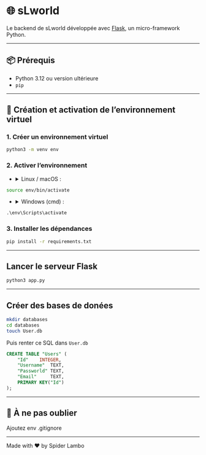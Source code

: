 # 🌐 sLworld

Le backend de sLworld développée avec [Flask](https://flask.palletsprojects.com/), un micro-framework Python.

---

## 📦 Prérequis

- Python 3.12 ou version ultérieure
- `pip`

---

## 🐍 Création et activation de l’environnement virtuel

### 1. Créer un environnement virtuel

```bash
python3 -m venv env
```

### 2. Activer l’environnement

- <details><summary>Linux / macOS :</summary>

```bash
source env/bin/activate
```
</details>

- <details><summary>Windows (cmd) :</summary>

```cmd
.\env\Scripts\activate
```
</details>

### 3. Installer les dépendances

```bash
pip install -r requirements.txt
```

--- 

## Lancer le serveur Flask

```bash
python3 app.py
```

---

## Créer des bases de donées

```bash
mkdir databases
cd databases
touch User.db
```

Puis renter ce SQL dans `User.db`
```SQL
CREATE TABLE "Users" (
	"Id"	INTEGER,
	"Username"	TEXT,
	"Passworld"	TEXT,
	"Email"     TEXT,
	PRIMARY KEY("Id")
);
```

---

## 🧾 À ne pas oublier

Ajoutez env .gitignore

---

Made with ❤️ by Spider Lambo